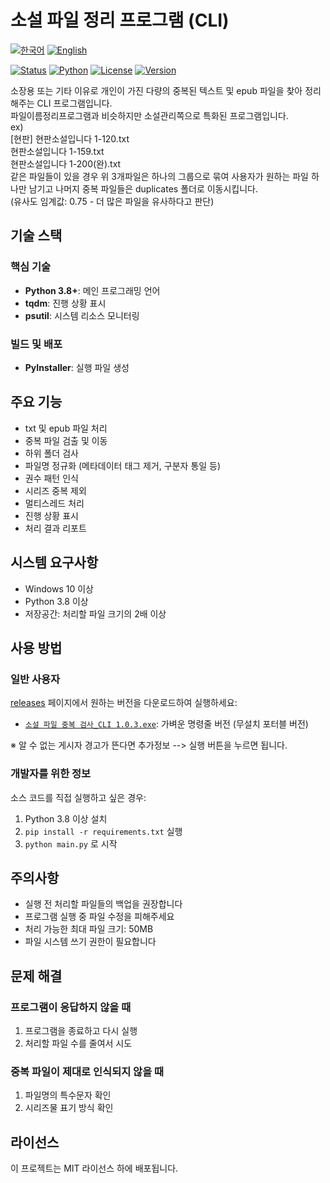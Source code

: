 # 소설 파일 정리 프로그램 (CLI)

[![한국어](https://img.shields.io/badge/언어-한국어-blue.svg)](README.md)
[![English](https://img.shields.io/badge/Language-English-blue.svg)](README_EN.md)

[![Status](https://img.shields.io/badge/상태-개발완료-green)](README.md)
[![Python](https://img.shields.io/badge/Python-3.8+-blue)](https://www.python.org/)
[![License](https://img.shields.io/badge/License-MIT-lightgrey)](LICENSE)
[![Version](https://img.shields.io/badge/Version-1.0.3-blue)](README.md)

소장용 또는 기타 이유로 개인이 가진 다량의 중복된 텍스트 및 epub 파일을 찾아 정리해주는 CLI 프로그램입니다.  
파일이름정리프로그램과 비슷하지만 소설관리쪽으로 특화된 프로그램입니다.  
ex)  
[현판] 현판소설입니다 1-120.txt  
현판소설입니다 1-159.txt  
현판소설입니다 1-200(완).txt  
같은 파일들이 있을 경우 위 3개파일은 하나의 그룹으로 묶여 사용자가 원하는 파일 하나만 남기고 나머지 중복 파일들은 duplicates 폴더로 이동시킵니다.  
(유사도 임계값: 0.75 - 더 많은 파일을 유사하다고 판단)

## 기술 스택

### 핵심 기술
- **Python 3.8+**: 메인 프로그래밍 언어
- **tqdm**: 진행 상황 표시
- **psutil**: 시스템 리소스 모니터링

### 빌드 및 배포
- **PyInstaller**: 실행 파일 생성

## 주요 기능

- txt 및 epub 파일 처리
- 중복 파일 검출 및 이동
- 하위 폴더 검사
- 파일명 정규화 (메타데이터 태그 제거, 구분자 통일 등)
- 권수 패턴 인식
- 시리즈 중복 제외
- 멀티스레드 처리
- 진행 상황 표시
- 처리 결과 리포트

## 시스템 요구사항

- Windows 10 이상
- Python 3.8 이상
- 저장공간: 처리할 파일 크기의 2배 이상

## 사용 방법

### 일반 사용자
[releases](https://github.com/hye0nwoo/clean_up_novel/releases/latest) 페이지에서 원하는 버전을 다운로드하여 실행하세요:
- [`소설 파일 중복 검사_CLI 1.0.3.exe`](https://github.com/hye0nwoo/clean_up_novel/releases/download/1.0.3/cleanup_novel_CLI.1.0.3.exe): 가벼운 명령줄 버전 (무설치 포터블 버전)

※ 알 수 없는 게시자 경고가 뜬다면 추가정보 --> 실행 버튼을 누르면 됩니다.

### 개발자를 위한 정보
소스 코드를 직접 실행하고 싶은 경우:

1. Python 3.8 이상 설치
2. `pip install -r requirements.txt` 실행
3. `python main.py` 로 시작

## 주의사항

- 실행 전 처리할 파일들의 백업을 권장합니다
- 프로그램 실행 중 파일 수정을 피해주세요
- 처리 가능한 최대 파일 크기: 50MB
- 파일 시스템 쓰기 권한이 필요합니다

## 문제 해결

### 프로그램이 응답하지 않을 때
1. 프로그램을 종료하고 다시 실행
2. 처리할 파일 수를 줄여서 시도

### 중복 파일이 제대로 인식되지 않을 때
1. 파일명의 특수문자 확인
2. 시리즈물 표기 방식 확인

## 라이선스

이 프로젝트는 MIT 라이선스 하에 배포됩니다.
